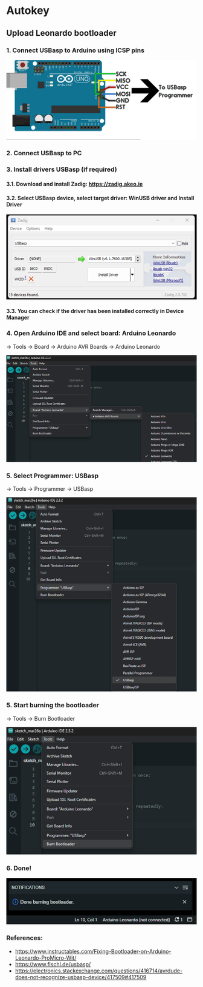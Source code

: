 # Autokey

## Upload Leonardo bootloader

### 1. Connect USBasp to Arduino using ICSP pins

<img src="images\usbasp.png" alt="usbasp" style="width:600px;"/>

### 2. Connect USBasp to PC

### 3. Install drivers USBasp (if required)

#### 3.1. Download and install Zadig: https://zadig.akeo.ie

#### 3.2. Select USBasp device, select target driver: WinUSB driver and Install Driver

![image](images\zadig.png)

#### 3.3. You can check if the driver has been installed correctly in Device Manager

### 4. Open Arduino IDE and select board: Arduino Leonardo

-> Tools -> Board -> Arduino AVR Boards -> Arduino Leonardo

![image](images\arduinoide-leonardo.png)

### 5. Select Programmer: USBasp

-> Tools -> Programmer -> USBasp

![image](images\arduinoide-usbasp.png)

### 5. Start burning the bootloader

-> Tools -> Burn Bootloader

![image](images\arduinoide-bootloader.png)

### 6. Done!

![image](images\arduinoide-done.png)

### References: 
- https://www.instructables.com/Fixing-Bootloader-on-Arduino-Leonardo-ProMicro-Wit/
- https://www.fischl.de/usbasp/
- https://electronics.stackexchange.com/questions/416714/avrdude-does-not-recognize-usbasp-device/417509#417509
